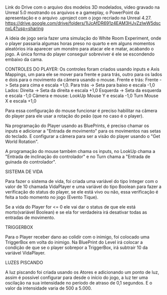 Link do Drive com o arquivo dos modelos 3D modelados, vídeo gravado na Unreal 5.0 mostrando os arquivos e a gameplay, o PowerPoint da apresentação e o arquivo .uproject com o jogo recriado na Unreal 4.27.
https://drive.google.com/drive/folders/1lJcAfDR691z4EAM3HJvZzIwW5dscnxL4?usp=sharing

A ideia de jogo seria fazer uma simulação do White Room Experiment, onde o player passaria algumas horas preso no quarto e em alguns momentos aleatórios iria aparecer um monstro para atacar ele e matar, acabando o jogo. A única forma do player conseguir sobreviver é ele se escondendo embaixo da cama.

CONTROLES DO PLAYER:
Os controles foram criados usando inputs e Axis Mappings, um para ele se mover para frente e para trás, outro para os lados e dois para o movimento da câmera usando o mouse.
Frente e trás:
Frente -> Seta para cima e escala +1,0. 
Para trás -> Seta para baixo e escala -1,0
Lados:
Direita -> Seta da direita e escala +1,0
Esquerda -> Seta da esquerda e escala -1,0
Câmera e mouse:
LookUp
Mouse Y e escala -1,0
Turn
Mouse X e escala +1,0

Para essa configuração do mouse funcionar é preciso habilitar na câmera do player para ele usar a rotação do peão (que no caso é o player).

Na programação do Player usando as BluePrints, é preciso chamar os inputs e adicionar a "Entrada de movimento" para os movimentos nas setas do teclado. E configurar a câmera para ser a visão do player usando o "Get World Rotation".

A programação do mouse também chama os inputs, no LookUp chama a "Entrada de inclinação do controlador" e no Turn chama a "Entrada de guinada do controlador".

SISTEMA DE VIDA

Para fazer o sistema de vida, foi criada uma variável do tipo Integer com o valor de 10 chamada VidaPlayer e uma variável do tipo Boolean para fazer a verificação do status do player, se ele está vivo ou não, essa verificação é feita a todo momento no jogo (Evento Tique).

Se a vida do Player for <= 0 ele vai dar o status de que ele está morto(variável Boolean) e se ela for verdadeira irá desativar todas as entradas de movimento.

TRIGGERBOX

Para o Player receber dano ao colidir com o inimigo, foi colocado uma TriggerBox em volta do inimigo. Na BluePrint do Level irá colocar a condição de que se o player sobrepor a TriggerBox, irá subtrair 10 da variável VidaPlayer.

LUZES PISCANDO

A luz piscando foi criada usando os Atores e adicionando um ponto de luz, assim é possível configurar para desde o início do jogo, a luz ter uma oscilação na sua intensidade no período de atraso de 0,1 segundos. E o valor da intensidade varia de 500 a 5.000. 
